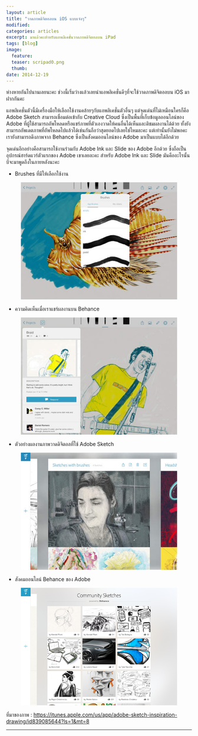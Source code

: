 ```yaml
---
layout: article
title: "วาดภาพดิจิตอลบน iOS แบบเจ๋งๆ"
modified:
categories: articles
excerpt: มาแล้วคะสำหรับแอพลิเคชั่นวาดภาพดิจิตอลบน iPad
tags: [blog]
image:
  feature:
  teaser: scripad0.png
  thumb:
date: 2014-12-19
---
```


<p>ห่างหายกันไปนานเลยนะคะ ช่วงนี้เริ่มว่างแล้วเลยนำแอพลิเคชั่นดีๆที่จะใช้วาดภาพดิจิตอลบน iOS มาฝากกันคะ</p>
<p>แอพลิเคชั่นตัวนี้มีเครื่องมือให้เลือกใช้งานคล้ายๆกับแอพลิเคชั่นตัวอื่นๆ  แต่จุดเด่นที่ไม่เหมือนใครก็คือ  Adobe Sketch สามารถเชื่อมต่อเข้ากับ Creative Cloud ซึ่งเป็นพื้นที่เก็บข้อมูลออนไลน์ของ Adobe  ที่ผู้ใช้สามารถอัพโหลดหรือแชร์ภาพที่ตัวเองวาดให้คนอื่นได้เห็นและติชมผลงานได้ด้วย ทั้งยังสามารถอัพเดตภาพที่อัพโหลดไปแล้วได้เช่นกันถือว่าสุดยอดไปเลยใช่ไหมละคะ แต่เท่านั้นยังไม่พอคะเรายังสามารถดึงภาพจาก Behance ซึ่งเป็นสังคมออนไลน์ของ Adobe มาเป็นแบบได้อีกด้วย</p>
<p>จุดเด่นอีกอย่างคือสามารถใช้งานร่วมกับ Adobe Ink และ Slide ของ Adobe อีกด้วย ซึ่งถือเป็นอุปกรณ์ฮาร์ดแวร์ตัวแรกของ Adobe เขาเลยละคะ สำหรับ Adobe Ink และ Slide มันคืออะไรนั้น บีจะมาพูดถึงในภายหลังนะคะ</p>

- Brushes ที่มีให้เลือกใช้งาน
<p><center><figure>
	<a href="https://itunes.apple.com/us/app/adobe-sketch-inspiration-drawing/id839085644?ls=1&mt=8" target="_blank"><img title="Brushes Adobe Sketch" src="https://raw.githubusercontent.com/elapaint/elapaint.github.io/master/images/scripad2.jpg" alt="Brushes Adobe Sketch"></a>
</figure></center></p> 

- ความคิดเห็นเมื่อเราแชร์ผลงานบน Behance
<p><center><figure>
	<a href="https://itunes.apple.com/us/app/adobe-sketch-inspiration-drawing/id839085644?ls=1&mt=8" target="_blank"><img title="Comment Behance" src="https://raw.githubusercontent.com/elapaint/elapaint.github.io/master/images/scripad3.jpg" alt="Comment Behance"></a>
</figure></center></p>

- ตัวอย่างผลงานภาพวาดดิจิตอลที่ใช้ Adobe Sketch
<p><center><figure>
	<a href="https://itunes.apple.com/us/app/adobe-sketch-inspiration-drawing/id839085644?ls=1&mt=8" target="_blank"><img title="ภาพวาดดิจิตอลโดยใช้ Adobe Sketch" src="https://raw.githubusercontent.com/elapaint/elapaint.github.io/master/images/scripad1.jpg" alt="ภาพวาดดิจิตอลโดยใช้ Adobe Sketch"></a>
</figure></center></p>

- สังคมออนไลน์ Behance ของ Adobe
<p><center><figure>
	<a href="https://itunes.apple.com/us/app/adobe-sketch-inspiration-drawing/id839085644?ls=1&mt=8" target="_blank"><img title="สังคมออนไลน์ Behance ของ Adobe" src="https://raw.githubusercontent.com/elapaint/elapaint.github.io/master/images/scripad4.jpg" alt="สังคมออนไลน์ Behance ของ Adobe"></a>
</figure></center></p>

<p>ที่มาของภาพ : <a href=https://itunes.apple.com/us/app/adobe-sketch-inspiration-drawing/id839085644?ls=1&mt=8>https://itunes.apple.com/us/app/adobe-sketch-inspiration-drawing/id839085644?ls=1&mt=8</p>

----------

<div id="fb-root"></div>
<script>(function(d, s, id) {
  var js, fjs = d.getElementsByTagName(s)[0];
  if (d.getElementById(id)) return;
  js = d.createElement(s); js.id = id;
  js.src = "//connect.facebook.net/en_US/sdk.js#xfbml=1&version=v2.0";
  fjs.parentNode.insertBefore(js, fjs);
}(document, 'script', 'facebook-jssdk'));</script>

<div class="fb-comments" data-href="http://elapaint.github.io//articles/Adobe-Sketch/" data-numposts="5" data-colorscheme="light"></div>


<div class="fb-like" data-href="http://elapaint.github.io//articles/Adobe-Sketch/" data-layout="standard" data-action="like" data-show-faces="true" data-share="false"></div>
